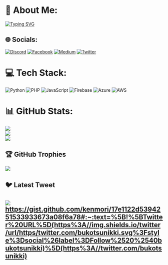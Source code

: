 # 💫 About Me:
[![Typing SVG](https://readme-typing-svg.herokuapp.com?font=Fira+Code&weight=300&size=15&pause=1000&color=068502&width=490&lines=This+is+Md+Maruf+Hosan+%2C+A+Cyber+Security+Researcher.;Web+App+Pentester+)](https://git.io/typing-svg)

## 🌐 Socials:
[![Discord](https://img.shields.io/badge/Discord-%237289DA.svg?logo=discord&logoColor=white)](https://discord.gg/0xMaruf) [![Facebook](https://img.shields.io/badge/Facebook-%231877F2.svg?logo=Facebook&logoColor=white)](https://facebook.com/0xMaruf) [![Medium](https://img.shields.io/badge/Medium-12100E?logo=medium&logoColor=white)](https://medium.com/@0xMaruf) [![Twitter](https://img.shields.io/badge/Twitter-%231DA1F2.svg?logo=Twitter&logoColor=white)](https://twitter.com/0xMaruf) 

# 💻 Tech Stack:
![Python](https://img.shields.io/badge/python-3670A0?style=for-the-badge&logo=python&logoColor=ffdd54) ![PHP](https://img.shields.io/badge/php-%23777BB4.svg?style=for-the-badge&logo=php&logoColor=white) ![JavaScript](https://img.shields.io/badge/javascript-%23323330.svg?style=for-the-badge&logo=javascript&logoColor=%23F7DF1E) ![Firebase](https://img.shields.io/badge/firebase-%23039BE5.svg?style=for-the-badge&logo=firebase) ![Azure](https://img.shields.io/badge/azure-%230072C6.svg?style=for-the-badge&logo=azure-devops&logoColor=white) ![AWS](https://img.shields.io/badge/AWS-%23FF9900.svg?style=for-the-badge&logo=amazon-aws&logoColor=white)
# 📊 GitHub Stats:
![](https://github-readme-stats.vercel.app/api?username=0xMaruf&theme=dark&hide_border=false&include_all_commits=false&count_private=false)<br/>
![](https://github-readme-streak-stats.herokuapp.com/?user=0xMaruf&theme=dark&hide_border=false)<br/>
![](https://github-readme-stats.vercel.app/api/top-langs/?username=0xMaruf&theme=dark&hide_border=false&include_all_commits=false&count_private=false&layout=compact)

## 🏆 GitHub Trophies
![](https://github-profile-trophy.vercel.app/?username=0xMaruf&theme=radical&no-frame=false&no-bg=true&margin-w=4)

## 🐦 Latest Tweet
[![](https://gtce.itsvg.in/api?username=0xMaruf)](https://gtce.itsvg.in)
https://gist.github.com/kenmori/17e1122d5394251533933673a08f6a78#:~:text=%5B!%5BTwitter%20URL%5D(https%3A//img.shields.io/twitter/url/https/twitter.com/bukotsunikki.svg%3Fstyle%3Dsocial%26label%3DFollow%2520%2540bukotsunikki)%5D(https%3A//twitter.com/bukotsunikki)
---

<!-- Proudly created with GPRM ( https://gprm.itsvg.in ) -->
